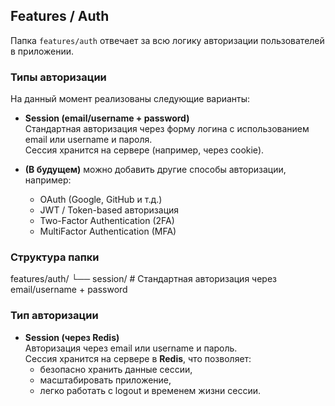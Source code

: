 ## Features / Auth

Папка `features/auth` отвечает за всю логику авторизации пользователей в приложении.

### Типы авторизации

На данный момент реализованы следующие варианты:

- **Session (email/username + password)**  
  Стандартная авторизация через форму логина с использованием email или username и пароля.  
  Сессия хранится на сервере (например, через cookie).

- **(В будущем)** можно добавить другие способы авторизации, например:
    - OAuth (Google, GitHub и т.д.)
    - JWT / Token-based авторизация
    - Two-Factor Authentication (2FA)
    - MultiFactor Authentication (MFA)

### Структура папки

features/auth/
└── session/ # Стандартная авторизация через email/username + password

### Тип авторизации

- **Session (через Redis)**  
  Авторизация через email или username и пароль.  
  Сессия хранится на сервере в **Redis**, что позволяет:
    - безопасно хранить данные сессии,
    - масштабировать приложение,
    - легко работать с logout и временем жизни сессии.
